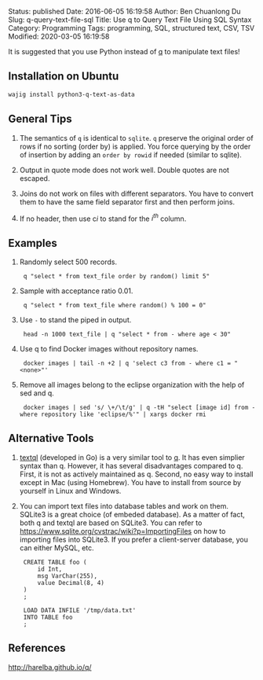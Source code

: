 Status: published
Date: 2016-06-05 16:19:58
Author: Ben Chuanlong Du
Slug: q-query-text-file-sql
Title: Use q to Query Text File Using SQL Syntax
Category: Programming
Tags: programming, SQL, structured text, CSV, TSV
Modified: 2020-03-05 16:19:58


It is suggested that you use Python 
instead of [q](http://harelba.github.io/q/) 
to manipulate text files!

## Installation on Ubuntu

```bash
wajig install python3-q-text-as-data
```

## General Tips

1. The semantics of `q` is identical to `sqlite`. 
    `q` preserve the original order of rows if no sorting (order by) is applied.
    You force querying by the order of insertion 
    by adding an `order by rowid` if needed (similar to sqlite).

2. Output in quote mode does not work well. 
    Double quotes are not escaped.

3. Joins do not work on files with different separators. 
    You have to convert them to have the same field separator first
    and then perform joins. 

7. If no header, then use c$i$ to stand for the $i^{th}$ column.

## Examples 

1. Randomly select 500 records.

        q "select * from text_file order by random() limit 5"

2. Sample with acceptance ratio 0.01.

        q "select * from text_file where random() % 100 = 0"

3. Use `-` to stand the piped in output. 

        head -n 1000 text_file | q "select * from - where age < 30"

5. Use q to find Docker images without repository names.

        docker images | tail -n +2 | q 'select c3 from - where c1 = "<none>"' 

6. Remove all images belong to the eclipse organization with the help of sed and q.

        docker images | sed 's/ \+/\t/g' | q -tH "select [image id] from - where repository like 'eclipse/%'" | xargs docker rmi

## Alternative Tools

1. [textql](https://github.com/dinedal/textql) (developed in Go) 
    is a very similar tool to [q](http://harelba.github.io/q/).
    It has even simplier syntax than q.
    However, 
    it has several disadvantages compared to q.
    First, it is not as actively maintained as q.
    Second, no easy way to install except in Mac (using Homebrew). 
    You have to install from source by yourself in Linux and Windows.

2. You can import text files into database tables and work on them. 
    SQLite3 is a great choice (of embeded database). 
    As a matter of fact, 
    both q and textql are based on SQLite3.
    You can refer to https://www.sqlite.org/cvstrac/wiki?p=ImportingFiles 
    on how to importing files into SQLite3.
    If you prefer a client-server database, 
    you can either MySQL, etc. 

        CREATE TABLE foo (
            id Int, 
            msg VarChar(255), 
            value Decimal(8, 4)
        )
        ;

        LOAD DATA INFILE '/tmp/data.txt' 
        INTO TABLE foo
        ;
    
## References

http://harelba.github.io/q/